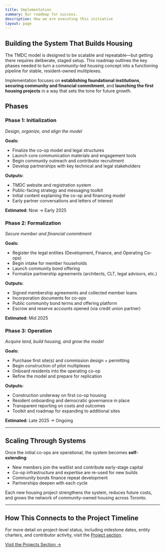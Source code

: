 ```yaml
---
title: Implementation
summary: Our roadmap for success.
description: How we are executing this initiative
layout: page
---
```


## Building the System That Builds Housing

The TMDC model is designed to be scalable and repeatable—but getting there requires deliberate, staged setup. This roadmap outlines the key phases needed to turn a community-led housing concept into a functioning pipeline for stable, resident-owned multiplexes.

Implementation focuses on **establishing foundational institutions**, **securing community and financial commitment**, and **launching the first housing projects** in a way that sets the tone for future growth.

## Phases

### Phase 1: Initialization

_Design, organize, and align the model_

**Goals:**

- Finalize the co-op model and legal structures
- Launch core communication materials and engagement tools
- Begin community outreach and contributor recruitment
- Develop partnerships with key technical and legal stakeholders

**Outputs:**

- TMDC website and registration system
- Public-facing strategy and messaging toolkit
- Initial content explaining the co-op and financing model
- Early partner conversations and letters of interest

**Estimated:**
Now → Early 2025

### Phase 2: Formalization

_Secure member and financial commitment_

**Goals:**

- Register the legal entities (Development, Finance, and Operating Co-ops)
- Begin intake for member households
- Launch community bond offering
- Formalize partnership agreements (architects, CLT, legal advisors, etc.)

**Outputs:**

- Signed membership agreements and collected member loans
- Incorporation documents for co-ops
- Public community bond terms and offering platform
- Escrow and reserve accounts opened (via credit union partner)

**Estimated:**
Mid 2025

### Phase 3: Operation

_Acquire land, build housing, and grow the model_

**Goals:**

- Purchase first site(s) and commission design + permitting
- Begin construction of pilot multiplexes
- Onboard residents into the operating co-op
- Refine the model and prepare for replication

**Outputs:**

- Construction underway on first co-op housing
- Resident onboarding and democratic governance in place
- Transparent reporting on costs and outcomes
- Toolkit and roadmap for expanding to additional sites

**Estimated:**
Late 2025 → Ongoing

---

## Scaling Through Systems

Once the initial co-ops are operational, the system becomes **self-extending**:

- New members join the waitlist and contribute early-stage capital
- Co-op infrastructure and expertise are re-used for new builds
- Community bonds finance repeat development
- Partnerships deepen with each cycle

Each new housing project strengthens the system, reduces future costs, and grows the network of community-owned housing across Toronto.

---

## How This Connects to the Project Timeline

For more detail on project-level status, including milestone dates, entity charters, and contributor activity, visit the [Project section](/projects/).

<footer>
<div role="group">
  <a class="secondary" role="button" href="/projects">Visit the Projects Section →</a>
</div>
</footer>
